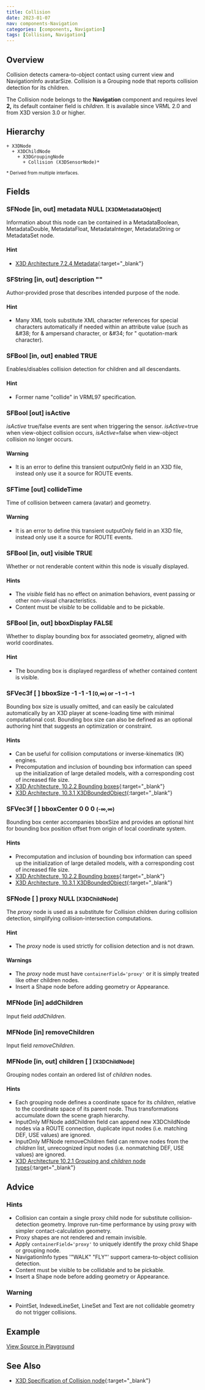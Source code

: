```yaml
---
title: Collision
date: 2023-01-07
nav: components-Navigation
categories: [components, Navigation]
tags: [Collision, Navigation]
---
```

<style>
.post h3 {
  word-spacing: 0.2em;
}
</style>

## Overview

Collision detects camera-to-object contact using current view and NavigationInfo avatarSize. Collision is a Grouping node that reports collision detection for its children.

The Collision node belongs to the **Navigation** component and requires level **2,** its default container field is *children.* It is available since VRML 2.0 and from X3D version 3.0 or higher.

## Hierarchy

```
+ X3DNode
  + X3DChildNode
    + X3DGroupingNode
      + Collision (X3DSensorNode)*
```

<small>\* Derived from multiple interfaces.</small>

## Fields

### SFNode [in, out] **metadata** NULL <small>[X3DMetadataObject]</small>

Information about this node can be contained in a MetadataBoolean, MetadataDouble, MetadataFloat, MetadataInteger, MetadataString or MetadataSet node.

#### Hint

- [X3D Architecture 7.2.4 Metadata](https://www.web3d.org/specifications/X3Dv4Draft/ISO-IEC19775-1v4-IS.proof//Part01/components/core.html#Metadata){:target="_blank"}

### SFString [in, out] **description** ""

Author-provided prose that describes intended purpose of the node.

#### Hint

- Many XML tools substitute XML character references for special characters automatically if needed within an attribute value (such as &amp;#38; for &amp; ampersand character, or &amp;#34; for " quotation-mark character).

### SFBool [in, out] **enabled** TRUE

Enables/disables collision detection for children and all descendants.

#### Hint

- Former name "collide" in VRML97 specification.

### SFBool [out] **isActive**

*isActive* true/false events are sent when triggering the sensor. *isActive*=true when view-object collision occurs, *isActive*=false when view-object collision no longer occurs.

#### Warning

- It is an error to define this transient outputOnly field in an X3D file, instead only use it a source for ROUTE events.

### SFTime [out] **collideTime**

Time of collision between camera (avatar) and geometry.

#### Warning

- It is an error to define this transient outputOnly field in an X3D file, instead only use it a source for ROUTE events.

### SFBool [in, out] **visible** TRUE

Whether or not renderable content within this node is visually displayed.

#### Hints

- The *visible* field has no effect on animation behaviors, event passing or other non-visual characteristics.
- Content must be *visible* to be collidable and to be pickable.

### SFBool [in, out] **bboxDisplay** FALSE

Whether to display bounding box for associated geometry, aligned with world coordinates.

#### Hint

- The bounding box is displayed regardless of whether contained content is visible.

### SFVec3f [ ] **bboxSize** -1 -1 -1 <small>[0,∞) or −1 −1 −1</small>

Bounding box size is usually omitted, and can easily be calculated automatically by an X3D player at scene-loading time with minimal computational cost. Bounding box size can also be defined as an optional authoring hint that suggests an optimization or constraint.

#### Hints

- Can be useful for collision computations or inverse-kinematics (IK) engines.
- Precomputation and inclusion of bounding box information can speed up the initialization of large detailed models, with a corresponding cost of increased file size.
- [X3D Architecture, 10.2.2 Bounding boxes](https://www.web3d.org/specifications/X3Dv4Draft/ISO-IEC19775-1v4-IS.proof//Part01/components/grouping.html#BoundingBoxes){:target="_blank"}
- [X3D Architecture, 10.3.1 X3DBoundedObject](https://www.web3d.org/specifications/X3Dv4Draft/ISO-IEC19775-1v4-IS.proof//Part01/components/grouping.html#X3DBoundedObject){:target="_blank"}

### SFVec3f [ ] **bboxCenter** 0 0 0 <small>(-∞,∞)</small>

Bounding box center accompanies bboxSize and provides an optional hint for bounding box position offset from origin of local coordinate system.

#### Hints

- Precomputation and inclusion of bounding box information can speed up the initialization of large detailed models, with a corresponding cost of increased file size.
- [X3D Architecture, 10.2.2 Bounding boxes](https://www.web3d.org/specifications/X3Dv4Draft/ISO-IEC19775-1v4-IS.proof//Part01/components/grouping.html#BoundingBoxes){:target="_blank"}
- [X3D Architecture, 10.3.1 X3DBoundedObject](https://www.web3d.org/specifications/X3Dv4Draft/ISO-IEC19775-1v4-IS.proof//Part01/components/grouping.html#X3DBoundedObject){:target="_blank"}

### SFNode [ ] **proxy** NULL <small>[X3DChildNode]</small>

The *proxy* node is used as a substitute for Collision children during collision detection, simplifying collision-intersection computations.

#### Hint

- The *proxy* node is used strictly for collision detection and is not drawn.

#### Warnings

- The *proxy* node must have `containerField='proxy'` or it is simply treated like other children nodes.
- Insert a Shape node before adding geometry or Appearance.

### MFNode [in] **addChildren**

Input field *addChildren*.

### MFNode [in] **removeChildren**

Input field *removeChildren*.

### MFNode [in, out] **children** [ ] <small>[X3DChildNode]</small>

Grouping nodes contain an ordered list of *children* nodes.

#### Hints

- Each grouping node defines a coordinate space for its *children*, relative to the coordinate space of its parent node. Thus transformations accumulate down the scene graph hierarchy.
- InputOnly MFNode addChildren field can append new X3DChildNode nodes via a ROUTE connection, duplicate input nodes (i.e. matching DEF, USE values) are ignored.
- InputOnly MFNode removeChildren field can remove nodes from the *children* list, unrecognized input nodes (i.e. nonmatching DEF, USE values) are ignored.
- [X3D Architecture 10.2.1 Grouping and *children* node types](https://www.web3d.org/specifications/X3Dv4Draft/ISO-IEC19775-1v4-IS.proof//Part01/components/grouping.html#GroupingAndChildrenNodes){:target="_blank"}

## Advice

### Hints

- Collision can contain a single proxy child node for substitute collision-detection geometry. Improve run-time performance by using proxy with simpler contact-calculation geometry.
- Proxy shapes are not rendered and remain invisible.
- Apply `containerField='proxy'` to uniquely identify the proxy child Shape or grouping node.
- NavigationInfo types '"WALK" "FLY"' support camera-to-object collision detection.
- Content must be visible to be collidable and to be pickable.
- Insert a Shape node before adding geometry or Appearance.

### Warning

- PointSet, IndexedLineSet, LineSet and Text are not collidable geometry do not trigger collisions.

## Example

<x3d-canvas src="https://create3000.github.io/media/examples/Navigation/Collision/Collision.x3d" update="auto"></x3d-canvas>

[View Source in Playground](/x_ite/playground/?url=https://create3000.github.io/media/examples/Navigation/Collision/Collision.x3d)

## See Also

- [X3D Specification of Collision node](https://www.web3d.org/documents/specifications/19775-1/V4.0/Part01/components/navigation.html#Collision){:target="_blank"}
